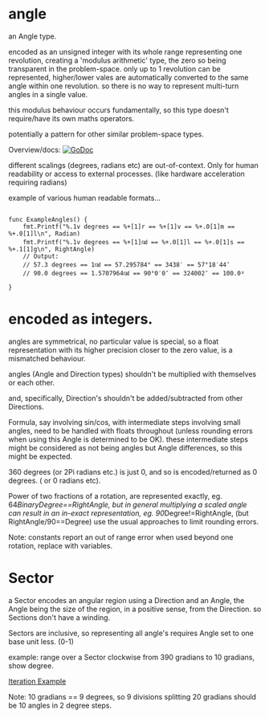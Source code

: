 # angle

an Angle type. 

encoded as an unsigned integer with its whole range representing one revolution, creating a 'modulus arithmetic' type, the zero so being transparent in the problem-space. only up to 1 revolution can be represented, higher/lower vales are automatically converted to the same angle within one revolution. so there is no way to represent multi-turn angles in a single value.

this modulus behaviour occurs fundamentally, so this type doesn't require/have its own maths operators.

potentially a pattern for other similar problem-space types.

Overview/docs: [![GoDoc](https://godoc.org/github.com/splace/angle?status.svg)](https://godoc.org/github.com/splace/angle)

different scalings (degrees, radians etc) are out-of-context. Only for human readability or access to external processes. (like hardware acceleration requiring radians)

example of various human readable formats...

``` golang

func ExampleAngles() {
	fmt.Printf("%.1v degrees == %+[1]r == %+[1]v == %+.0[1]m == %+.0[1]l\n", Radian)
	fmt.Printf("%.1v degrees == %+[1]㎭ == %+.0[1]l == %+.0[1]s == %+.1[1]g\n", RightAngle)
	// Output:
	// 57.3 degrees == 1㎭ == 57.295784° == 3438′ == 57°18′44″
	// 90.0 degrees == 1.5707964㎭ == 90°0′0″ == 324002″ == 100.0ᵍ

}
```

# encoded as integers.

angles are symmetrical, no particular value is special, so a float representation with its higher precision closer to the zero value, is a mismatched behaviour.

angles (Angle and Direction types) shouldn't be multiplied with themselves or each other.

and, specifically, Direction's shouldn't be added/subtracted from other Directions.

Formula, say involving sin/cos, with intermediate steps involving small angles, need to be handled with floats throughout (unless rounding errors when using this Angle is determined to be OK). these intermediate steps might be considered as not being angles but Angle differences, so this might be expected. 

360 degrees (or 2Pi radians etc.) is just 0, and so is encoded/returned as 0 degrees. ( or 0 radians etc).

Power of two fractions of a rotation, are represented exactly, eg. 64*BinaryDegree==RightAngle, but in general multiplying a scaled angle can result in an in-exact representation, eg. 90*Degree!=RightAngle, (but RightAngle/90==Degree) use the usual approaches to limit rounding errors.

Note: constants report an out of range error when used beyond one rotation, replace with variables.

# Sector

a Sector encodes an angular region using a Direction and an Angle, the Angle being the size of the region, in a positive sense, from the Direction. so Sections don't have a winding.

Sectors are inclusive, so representing all angle's requires Angle set to one base unit less. (0-1) 

example: range over a Sector clockwise from 390 gradians to 10 gradians, show degree.

[Iteration Example](https://go.dev/play/p/j30uc46iTBb)

Note: 10 gradians == 9 degrees, so 9 divisions splitting 20 gradians should be 10 angles in 2 degree steps.



